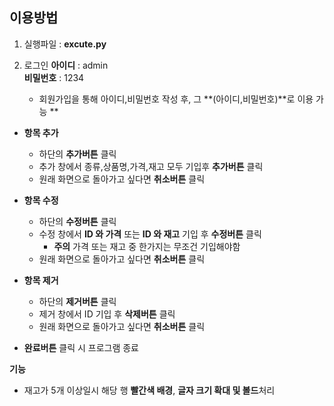 ## 이용방법

1. 실행파일 : **excute.py**

2. 로그인 **아이디** : admin  
       **비밀번호** : 1234
   * 회원가입을 통해 아이디,비밀번호 작성 후, 그 **(아이디,비밀번호)**로 이용 가능
**
- **항목 추가**
   - 하단의 **추가버튼** 클릭
   - 추가 창에서 종류,상품명,가격,재고 모두 기입후 **추가버튼** 클릭
   - 원래 화면으로 돌아가고 싶다면 **취소버튼** 클릭

- **항목 수정**
   - 하단의 **수정버튼** 클릭
   - 수정 창에서 **ID 와 가격** 또는 **ID 와 재고** 기입 후 **수정버튼** 클릭
      - **주의** 가격 또는 재고 중 한가지는 무조건 기입해야함
   - 원래 화면으로 돌아가고 싶다면 **취소버튼** 클릭

- **항목 제거**
   - 하단의 **제거버튼** 클릭
   - 제거 창에서 ID 기입 후 **삭제버튼** 클릭
   - 원래 화면으로 돌아가고 싶다면 **취소버튼** 클릭

- **완료버튼** 클릭 시 프로그램 종료

**기능**
- 재고가 5개 이상일시 해당 행 **빨간색 배경**, **글자 크기 확대 및 볼드**처리


